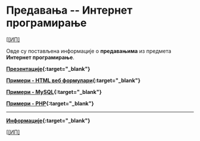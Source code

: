 # Предавања -- Интернет програмирање 

[[[ИП]](../README.md)

Овде су постављена информације о **предавањима** из предмета **Интернет програмирање**.  

**[Презентације](https://github.com/PmfBlIP/IP/tree/master/predavanja/prezentacije){:target="_blank"}**

**[Примери - HTML веб фoрмулари](https://github.com/PmfBlIP/IP/tree/master/predavanja/primeri-html-formulari){:target="_blank"}**

**[Примери - MySQL](https://github.com/PmfBlIP/IP/tree/master/predavanja/primeri-MySql){:target="_blank"}**

**[Примери - PHP](https://github.com/PmfBlIP/IP/tree/master/predavanja/primeri-php){:target="_blank"}**

---

**[Информације](info/README.md){:target="_blank"}**

[[[ИП]](../README.md)